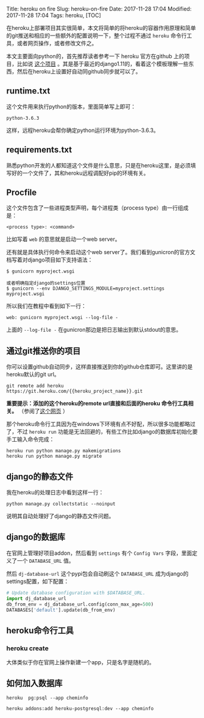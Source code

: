 Title: heroku on fire
Slug: heroku-on-fire
Date: 2017-11-28 17:04
Modified: 2017-11-28 17:04
Tags: heroku,
[TOC]

在heroku上部署项目其实很简单，本文将简单的将heroku的容器作用原理和简单的git推送和相应的一些额外的配置说明一下，整个过程不通过 `heroku` 命令行工具，或者网页操作，或者修改文件之。

本文主要面向python的，首先推荐读者参考一下 heroku 官方在github 上的项目，比如说 [这个项目](https://github.com/heroku/heroku-django-template) 。其是基于最近的django1.11的，看着这个模板理解一些东西，然后在heroku上设置好自动同github同步就可以了。



## runtime.txt

这个文件用来执行python的版本，里面简单写上即可：

    python-3.6.3

这样，远程heroku会帮你确定python运行环境为python-3.6.3。

## requirements.txt

熟悉python开发的人都知道这个文件是什么意思，只是在heroku这里，是必须填写好的一个文件了，其和heroku远程调配好pip的环境有关。

## Procfile

这个文件包含了一些进程类型声明，每个进程类（process type）由一行组成是： 

    <process type>: <command>
比如写着 `web` 的意思就是启动一个web server。

还有就是具体执行何命令来启动这个web server了。我们看到gunicron的官方文档写着对django项目如下支持语法：

```
$ gunicorn myproject.wsgi

或者明确指定django的settings位置
$ gunicorn --env DJANGO_SETTINGS_MODULE=myproject.settings myproject.wsgi
```

所以我们在教程中看到如下一行：

```
web: gunicorn myproject.wsgi --log-file -
```

上面的 `--log-file -` 在gunicron那边是把日志输出到默认stdout的意思。



## 通过git推送你的项目

你可以设置github自动同步，这样直接推送到你的github仓库即可。这里讲的是heroku默认的git url。

```
git remote add heroku  https://git.heroku.com/{{heroku_project_name}}.git
```



**重要提示：添加的这个heroku的remote url直接和后面的heroku 命令行工具相关。** （参阅了[这个网页](http://subin.logdown.com/posts/1594965) ） 

那个heroku命令行工具因为在windows下环境有点不好配，所以很多功能都略过了，不过 `heroku run` 功能是无法回避的，有些工作比如django的数据库初始化要手工输入命令完成： 

```
heroku run python manage.py makemigrations
heroku run python manage.py migrate
```



## django的静态文件

我在heroku的处理日志中看到这样一行：

```
python manage.py collectstatic --noinput
```

说明其自动处理好了django的静态文件问题。



## django的数据库

在官网上管理好项目addon，然后看到 `settings` 有个 `Config Vars` 字段，里面定义了一个 `DATABASE_URL` 值。

然后 `dj-database-url` 这个pypi包会自动刷这个 `DATABASE_URL` 成为django的settings配置，如下配置：

```python
# Update database configuration with $DATABASE_URL.
import dj_database_url
db_from_env = dj_database_url.config(conn_max_age=500)
DATABASES['default'].update(db_from_env)
```



## heroku命令行工具

### heroku create

大体类似于你在官网上操作新建一个app，只是名字是随机的。



## 如何加入数据库

    heroku  pg:psql --app cheminfo
    
    heroku addons:add heroku-postgresql:dev --app cheminfo